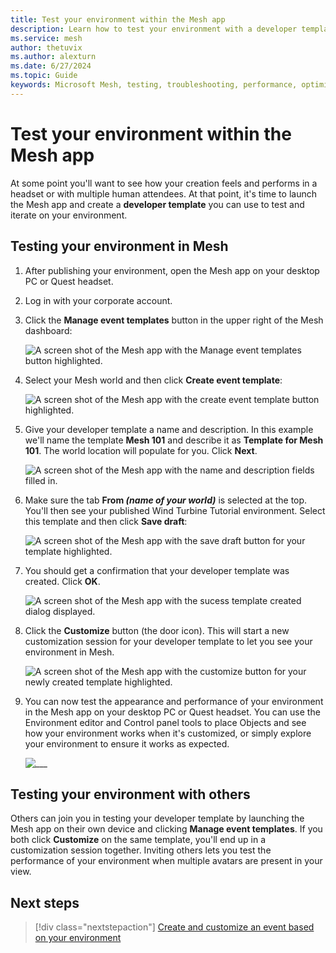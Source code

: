 ```yaml
---
title: Test your environment within the Mesh app
description: Learn how to test your environment with a developer template.
ms.service: mesh
author: thetuvix
ms.author: alexturn
ms.date: 6/27/2024
ms.topic: Guide
keywords: Microsoft Mesh, testing, troubleshooting, performance, optimizing
---
```


# Test your environment within the Mesh app

At some point you'll want to see how your creation feels and performs in a headset or with multiple human attendees. At that point, it's time to launch the Mesh app and create a **developer template** you can use to test and iterate on your environment.

## Testing your environment in Mesh

1. After publishing your environment, open the Mesh app on your desktop PC or Quest headset.
1. Log in with your corporate account.
1. Click the **Manage event templates** button in the upper right of the Mesh dashboard:

    ![A screen shot of the Mesh app with the Manage event templates button highlighted.](../media/sample-mesh-101/030-event-templates-button.png) 

1. Select your Mesh world and then click **Create event template**:

    ![A screen shot of the Mesh app with the create event template button highlighted.](../media/sample-mesh-101/031-create-event-template-button.png) 

1. Give your developer template a name and description. In this example we'll name the template **Mesh 101** and describe it as **Template for Mesh 101**. The world location will populate for you. Click **Next**.

    ![A screen shot of the Mesh app with the name and description fields filled in.](../media/sample-mesh-101/032-template-name-and-description.png) 

1. Make sure the tab **From *(name of your world)*** is selected at the top. You'll then see your published Wind Turbine Tutorial environment. Select this template and then click **Save draft**: 

    ![A screen shot of the Mesh app with the save draft button for your template highlighted.](../media/sample-mesh-101/033-save-draft-button.png)

1. You should get a confirmation that your developer template was created. Click **OK**.

    ![A screen shot of the Mesh app with the sucess template created dialog displayed.](../media/sample-mesh-101/034-success-dialog.png)

1. Click the **Customize** button (the door icon). This will start a new customization session for your developer template to let you see your environment in Mesh.
 
    ![A screen shot of the Mesh app with the customize button for your newly created template highlighted.](../media/sample-mesh-101/035-customize-button.png)

1. You can now test the appearance and performance of your environment in the Mesh app on your desktop PC or Quest headset. You can use the Environment editor and Control panel tools to place Objects and see how your environment works when it's customized, or simply explore your environment to ensure it works as expected.

    ![___](../media/sample-mesh-101/493-info-dialog-buttons-highlighted.png)

## Testing your environment with others

Others can join you in testing your developer template by launching the Mesh app on their own device and clicking **Manage event templates**. If you both click **Customize** on the same template, you'll end up in a customization session together. Inviting others lets you test the performance of your environment when multiple avatars are present in your view.

## Next steps

> [!div class="nextstepaction"]
> [Create and customize an event based on your environment](../../mesh/events-guide/events-overview.md)
